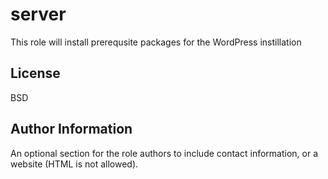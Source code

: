 server
=========

This role will install prerequsite packages for the WordPress instillation

License
-------

BSD

Author Information
------------------

An optional section for the role authors to include contact information, or a website (HTML is not allowed).
